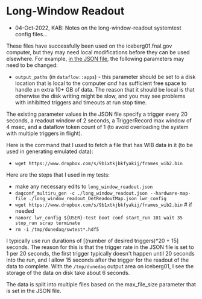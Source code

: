 # Long-Window Readout

* 04-Oct-2022, KAB: Notes on the long-window-readout systemtest config files...

These files have successfully been used on the iceberg01.fnal.gov computer, but they may need local modifications before they can be used elsewhere.  For example, [in the JSON file](https://raw.githubusercontent.com/DUNE-DAQ/daq-systemtest/develop/config/long_window_readout/long_window_readout.json), the following parameters may need to be changed:

* `output_paths` (in `dataflow::apps`) - this parameter should be set to a disk location that is local to the computer *and* has sufficient free space to handle an extra 10+ GB of data. The reason that it should be local is that otherwise the disk writing might be slow, and you may see problems with inhibitted triggers and timeouts at run stop time.

The existing parameter values in the JSON file specify a trigger every 20 seconds, a readout window of 2 seconds, a TriggerRecord max window of 4 msec, and a dataflow token count of 1 (to avoid overloading the system with multiple triggers in flight).

Here is the command that I used to fetch a file that has WIB data in it (to be used in generating emulated data):

* `wget https://www.dropbox.com/s/9b1xtkjbkfyakij/frames_wib2.bin`

Here are the steps that I used in my tests:

* make any necessary edits to `long_window_readout.json`
* `daqconf_multiru_gen -c ./long_window_readout.json --hardware-map-file ./long_window_readout_DetReadoutMap.json lwr_config`
* `wget https://www.dropbox.com/s/9b1xtkjbkfyakij/frames_wib2.bin`  # if needed
* `nanorc lwr_config ${USER}-test boot conf start_run 101 wait 35 stop_run scrap terminate`
* `rm -i /tmp/dunedaq/swtest*.hdf5`

I typically use run durations of [(number of desired triggers)*20 + 15] seconds. The reason for this is that the trigger rate in the JSON file is set to 1 per 20 seconds, the first trigger typically doesn't happen until 20 seconds into the run, and I allow 15 seconds after the trigger for the readout of the data to complete.  With the `/tmp/dunedaq` output area on iceberg01, I see the storage of the data on disk take about 6 seconds.

The data is split into multiple files based on the max_file_size parameter that is set in the JSON file.
